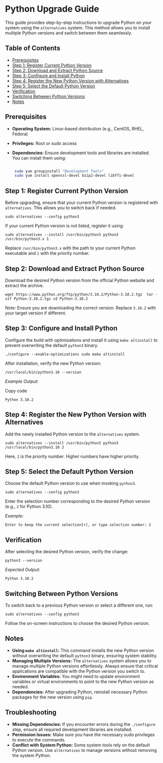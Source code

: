 # Python Upgrade Guide

This guide provides step-by-step instructions to upgrade Python on your system using the `alternatives` system. This method allows you to install multiple Python versions and switch between them seamlessly.

## Table of Contents

*   [Prerequisites](#prerequisites)
*   [Step 1: Register Current Python Version](#step-1-register-current-python-version)
*   [Step 2: Download and Extract Python Source](#step-2-download-and-extract-python-source)
*   [Step 3: Configure and Install Python](#step-3-configure-and-install-python)
*   [Step 4: Register the New Python Version with Alternatives](#step-4-register-the-new-python-version-with-alternatives)
*   [Step 5: Select the Default Python Version](#step-5-select-the-default-python-version)
*   [Verification](#verification)
*   [Switching Between Python Versions](#switching-between-python-versions)
*   [Notes](#notes)

## Prerequisites

*   **Operating System:** Linux-based distribution (e.g., CentOS, RHEL, Fedora)
    
*   **Privileges:** Root or sudo access
    
*   **Dependencies:** Ensure development tools and libraries are installed. You can install them using:
    
    ```bash
    
     sudo yum groupinstall "Development Tools"
     sudo yum install openssl-devel bzip2-devel libffi-devel
    ```

## Step 1: Register Current Python Version

Before upgrading, ensure that your current Python version is registered with `alternatives`. This allows you to switch back if needed.

`sudo alternatives --config python3`

If your current Python version is not listed, register it using:

`sudo alternatives --install /usr/bin/python3 python3 /usr/bin/python3.x 1`

Replace `/usr/bin/python3.x` with the path to your current Python executable and `1` with the priority number.

## Step 2: Download and Extract Python Source

Download the desired Python version from the official Python website and extract the archive.

`wget https://www.python.org/ftp/python/3.10.2/Python-3.10.2.tgz 
 tar -xzf Python-3.10.2.tgz cd Python-3.10.2`

_Note:_ Ensure you are downloading the correct version. Replace `3.10.2` with your target version if different.

## Step 3: Configure and Install Python

Configure the build with optimizations and install it using `make altinstall` to prevent overwriting the default `python3` binary.

`./configure --enable-optimizations sudo make altinstall`

After installation, verify the new Python version:

`/usr/local/bin/python3.10 --version`

_Example Output:_

Copy code

`Python 3.10.2`

## Step 4: Register the New Python Version with Alternatives

Add the newly installed Python version to the `alternatives` system.

`sudo alternatives --install /usr/bin/python3 python3 /usr/local/bin/python3.10 2`

Here, `2` is the priority number. Higher numbers have higher priority.

## Step 5: Select the Default Python Version

Choose the default Python version to use when invoking `python3`.

`sudo alternatives --config python3`

Enter the selection number corresponding to the desired Python version (e.g., `2` for Python 3.10).

_Example:_

`Enter to keep the current selection[+], or type selection number: 2`

## Verification

After selecting the desired Python version, verify the change:

`python3 --version`

_Expected Output:_

`Python 3.10.2`

## Switching Between Python Versions

To switch back to a previous Python version or select a different one, run:

`sudo alternatives --config python3`

Follow the on-screen instructions to choose the desired Python version.


## Notes

*   **Using `make altinstall`:** This command installs the new Python version without overwriting the default `python3` binary, ensuring system stability.
*   **Managing Multiple Versions:** The `alternatives` system allows you to manage multiple Python versions effortlessly. Always ensure that critical applications are compatible with the Python version you switch to.
*   **Environment Variables:** You might need to update environment variables or virtual environments to point to the new Python version as needed.
*   **Dependencies:** After upgrading Python, reinstall necessary Python packages for the new version using `pip`.

## Troubleshooting

*   **Missing Dependencies:** If you encounter errors during the `./configure` step, ensure all required development libraries are installed.
*   **Permission Issues:** Make sure you have the necessary sudo privileges to execute the commands.
*   **Conflict with System Python:** Some system tools rely on the default Python version. Use `alternatives` to manage versions without removing the system Python.
